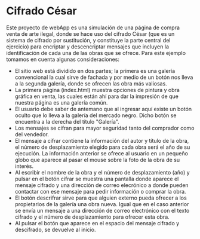 # Cifrado César
Este proyecto de webApp es una simulación de una página de compra venta de arte ilegal, donde se hace uso del cifrado César (que es un sistema de cifrado por sustitución, y constituye la parte central del ejercicio) para encriptar y descencriptar mensajes que incluyen la identificación de cada una de las obras que se ofrece.
Para este ejemplo tomamos en cuenta algunas consideraciones:
* El sitio web está dividido en dos partes; la primera es una galería convencional la cual sirve de fachada y por medio de un botón nos lleva a la segunda galería, donde se ofrecen las obra más valiosas.
* La primera página (index.html) muestra opciones de pintura y obra gráfica en venta, las cuales están ahí para dar la impresión de que nuestra página es una galería común.
* El usuario debe saber de antemano que al ingresar aquí existe un botón oculto que lo lleva a la galería del mercado negro. Dicho botón se encuentra a la derecha del título "Galería".
* Los mensajes se cifran para mayor seguridad tanto del comprador como del vendedor.
* El mensaje a cifrar contiene la información del autor y título de la obra, el número de desplazamiento elegido para cada obra será el año de su ejecución. La información anterior se ofrece al usuario en un pequeño globo que aparece al pasar el mouse sobre la foto de la obra de su interés.   
* Al escribir el nombre de la obra y el número de desplazamiento (año) y pulsar en el botón cifrar se muestra una pantalla donde aparece el mensaje cifrado y una dirección de correo elecrónico a donde pueden contactar con ese mensaje para pedir información o comprar la obra.
* El botón descrifrar sirve para que alguien externo pueda ofrecer a los propietarios de la galería una obra nueva. Igual que en el caso anterior se envía un mensaje a una dirección de correo electrónico con el texto cifrado y el número de desplazamiento para ofrecer esta obra.
* Al pulsar el botón que aparece en el espacio del mensaje cifrado y descifrado, se devuelve al inicio.


